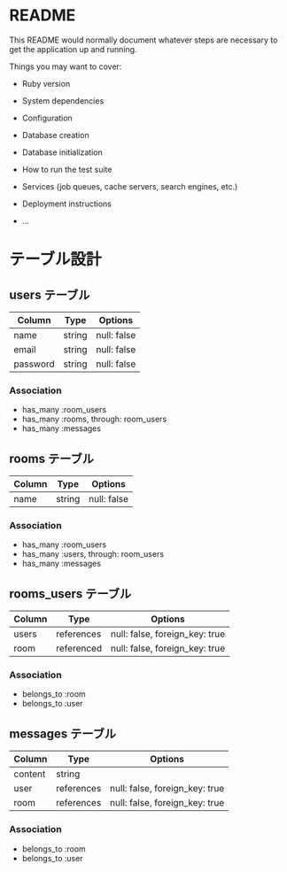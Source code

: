 # README

This README would normally document whatever steps are necessary to get the
application up and running.

Things you may want to cover:

* Ruby version

* System dependencies

* Configuration

* Database creation

* Database initialization

* How to run the test suite

* Services (job queues, cache servers, search engines, etc.)

* Deployment instructions

* ...

# テーブル設計

## users テーブル

| Column  | Type   | Options    |
| ------- | ------ | ---------- |
| name    | string | null: false|
| email   | string | null: false|
| password| string | null: false|

### Association

- has_many :room_users
- has_many :rooms, through: room_users
- has_many :messages

## rooms テーブル

| Column  | Type   | Options     |
| ------- |------- |------------ |
| name    | string | null: false |

### Association

- has_many :room_users
- has_many :users, through: room_users
- has_many :messages

## rooms_users テーブル

| Column  |  Type        | Options                       |
| ------- |------------- |------------------------------ |
| users   | references   | null: false, foreign_key: true|
| room    | referenced   | null: false, foreign_key: true|

### Association

- belongs_to :room
- belongs_to :user


## messages テーブル

| Column  |  Type         | Options                       |
| ------- | ------------- | ----------------------------- |
| content | string        | 
|  user   | references    | null: false, foreign_key: true|
|  room   | references    | null: false, foreign_key: true|

### Association

- belongs_to :room
- belongs_to :user